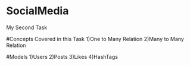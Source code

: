 # SocialMedia

My Second Task

#Concepts Covered in this Task
1)One to Many Relation
2)Many to Many Relation

#Models
1)Users
2)Posts
3)Likes
4)HashTags
